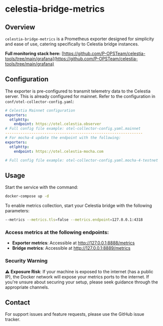 # celestia-bridge-metrics

## Overview
`celestia-bridge-metrics` is a Prometheus exporter designed for simplicity and ease of use, catering specifically to Celestia bridge instances.

**Full monitoring stack here:** [https://github.com/P-OPSTeam/celestia-tools/tree/main/grafana](https://github.com/P-OPSTeam/celestia-tools/tree/main/grafana)
## Configuration
The exporter is pre-configured to transmit telemetry data to the Celestia server. This is already configured for mainnet. Refer to the configuration in `conf/otel-collector-config.yaml`:

```yaml
# Celestia Mainnet configuration
exporters:
  otlphttp:
    endpoint: https://otel.celestia.observer
# Full config file example: otel-collector-config.yaml.mainnet
---------------------------------------------------------------	
# For mocha-4 update the endpoint with the following:
exporters:
  otlphttp:
    endpoint: https://otel.celestia-mocha.com

# Full config file example: otel-collector-config.yaml.mocha-4-testnet
```

## Usage
Start the service with the command:
```sh
docker-compose up -d
```
To enable metrics collection, start your Celestia bridge with the following parameters:
```sh
--metrics --metrics.tls=false --metrics.endpoint=127.0.0.1:4318
```

### Access metrics at the following endpoints:
- **Exporter metrics**: Accessible at http://127.0.0.1:8888/metrics
- **Bridge metrics**: Accessible at http://127.0.0.1:8889/metrics

### Security Warning
:warning: **Exposure Risk**: If your machine is exposed to the internet (has a public IP), the Docker network will expose your metrics ports to the internet. If you're unsure about securing your setup, please seek guidance through the appropriate channels.


## Contact
For support issues and feature requests, please use the GitHub issue tracker.
